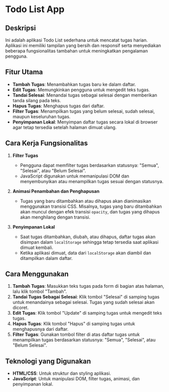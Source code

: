 # Todo List App

## Deskripsi
Ini adalah aplikasi Todo List sederhana untuk mencatat tugas harian. Aplikasi ini memiliki tampilan yang bersih dan responsif serta menyediakan beberapa fungsionalitas tambahan untuk meningkatkan pengalaman pengguna.

## Fitur Utama
- **Tambah Tugas**: Menambahkan tugas baru ke dalam daftar.
- **Edit Tugas**: Memungkinkan pengguna untuk mengedit teks tugas.
- **Tandai Selesai**: Menandai tugas sebagai selesai dengan memberikan tanda silang pada teks.
- **Hapus Tugas**: Menghapus tugas dari daftar.
- **Filter Tugas**: Menampilkan tugas yang belum selesai, sudah selesai, maupun keseluruhan tugas.
- **Penyimpanan Lokal**: Menyimpan daftar tugas secara lokal di browser agar tetap tersedia setelah halaman dimuat ulang.

## Cara Kerja Fungsionalitas

1. **Filter Tugas**
   - Pengguna dapat memfilter tugas berdasarkan statusnya: "Semua", "Selesai", atau "Belum Selesai".
   - JavaScript digunakan untuk memanipulasi DOM dan menyembunyikan atau menampilkan tugas sesuai dengan statusnya.

2. **Animasi Penambahan dan Penghapusan**
   - Tugas yang baru ditambahkan atau dihapus akan dianimasikan menggunakan transisi CSS. Misalnya, tugas yang baru ditambahkan akan muncul dengan efek transisi `opacity`, dan tugas yang dihapus akan menghilang dengan transisi.

3. **Penyimpanan Lokal**
   - Saat tugas ditambahkan, diubah, atau dihapus, daftar tugas akan disimpan dalam `localStorage` sehingga tetap tersedia saat aplikasi dimuat kembali.
   - Ketika aplikasi dimuat, data dari `localStorage` akan diambil dan ditampilkan dalam daftar.

## Cara Menggunakan
1. **Tambah Tugas**: Masukkan teks tugas pada form di bagian atas halaman, lalu klik tombol "Tambah".
2. **Tandai Tugas Sebagai Selesai**: Klik tombol "Selesai" di samping tugas untuk menandainya sebagai selesai. Tugas yang sudah selesai akan dicoret.
3. **Edit Tugas**: Klik tombol "Update" di samping tugas untuk mengedit teks tugas.
4. **Hapus Tugas**: Klik tombol "Hapus" di samping tugas untuk menghapusnya dari daftar.
5. **Filter Tugas**: Gunakan tombol filter di atas daftar tugas untuk menampilkan tugas berdasarkan statusnya: "Semua", "Selesai", atau "Belum Selesai".

## Teknologi yang Digunakan
- **HTML/CSS**: Untuk struktur dan styling aplikasi.
- **JavaScript**: Untuk manipulasi DOM, filter tugas, animasi, dan penyimpanan lokal.
